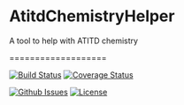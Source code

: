 # AtitdChemistryHelper

A tool to help with ATITD chemistry

===================

[![Build Status](https://travis-ci.org/julienlopez/AtitdChemistryHelper.png?branch=master)](https://travis-ci.org/julienlopez/AtitdChemistryHelper)
[![Coverage Status](https://codecov.io/gh/julienlopez/AtitdChemistryHelper/branch/master/graph/badge.svg)](https://codecov.io/gh/julienlopez/AtitdChemistryHelper)

[![Github Issues](https://img.shields.io/github/issues/julienlopez/AtitdChemistryHelper.svg)](http://github.com/julienlopez/AtitdChemistryHelper)
[![License](https://img.shields.io/github/license/julienlopez/AtitdChemistryHelper.svg)](http://github.com/julienlopez/AtitdChemistryHelper)
